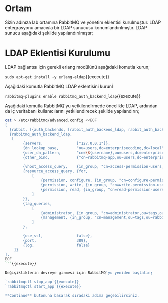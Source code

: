 # Ortam

Sizin adınıza lab ortamına RabbitMQ ve yönetim eklentisi kurulmuştur. LDAP entegrasyonu amacıyla bir LDAP sunucusu konumlandırılmıştır. LDAP sunucu aşağıdaki şekilde yapılandırılmıştır;



# LDAP Eklentisi Kurulumu

LDAP bağlantısı için gerekli erlang modülünü aşağıdaki komutla kurun;

`sudo apt-get install -y erlang-eldap`{{execute}}

Aşağıdaki komutla RabbitMQ LDAP eklentisini kurunİ

`rabbitmq-plugins enable rabbitmq_auth_backend_ldap`{{execute}}

Aşağıdaki komutla RabbitMQ'yu yetkilendirmede öncelikle LDAP, ardından da iç veritabanı kullanıcılarını yetkilendirecek şekilde yapılandırın;

```bash
cat > /etc/rabbitmq/advanced.config <<EOF
[
  {rabbit, [{auth_backends, [rabbit_auth_backend_ldap, rabbit_auth_backend_internal]}]},
  {rabbitmq_auth_backend_ldap,
   [ 
        {servers,               ["127.0.0.1"]},
        {dn_lookup_base,        "ou=users,dc=enterprisecoding,dc=local"},
        {user_dn_pattern,       "cn=\${username},ou=users,dc=enterprisecoding,dc=local"},
        {other_bind,            {"cn=rabbitmq-app,ou=users,dc=enterprisecoding,dc=local","enterprisecoding"}},

        {vhost_access_query,    {in_group, "cn=access-permission-users,ou=\${vhost},ou=vhosts,ou=rabbitmq,ou=app,dc=enterprisecoding,dc=local"}},
        {resource_access_query, {for, 
            [
                {permission, configure, {in_group, "cn=configure-permission-users,ou=\${vhost},ou=vhosts,ou=rabbitmq,ou=app,dc=enterprisecoding,dc=local"}},
                {permission, write, {in_group, "cn=write-permission-users,ou=\${vhost},ou=vhosts,ou=rabbitmq,ou=app,dc=enterprisecoding,dc=local"}},
                {permission, read, {in_group, "cn=read-permission-users,ou=\${vhost},ou=vhosts,ou=rabbitmq,ou=app,dc=enterprisecoding,dc=local"}}
            ]
        }},
        {tag_queries, 
            [
                {administrator, {in_group, "cn=administrator,ou=tags,ou=rabbitmq,ou=app,dc=enterprisecoding,dc=local"}},
                {management, {in_group, "cn=management,ou=tags,ou=rabbitmq,ou=app,dc=enterprisecoding,dc=local"}}
            ]
        },

        {use_ssl,               false},
        {port,                  389},
        {log,                   false} 
    ]}
].
EOF
```{{execute}}

Değişikliklerin devreye girmesi için RabbitMQ'yu yeniden başlatın;

`rabbitmqctl stop_app`{{execute}}
`rabbitmqctl start_app`{{execute}}

**Continue** butonuna basarak sıradaki adıma geçebilirsiniz.